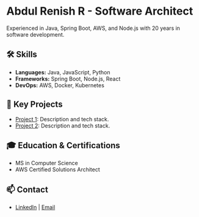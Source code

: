 # Abdul Renish R - Software Architect

Experienced in Java, Spring Boot, AWS, and Node.js with 20 years in software development.

## 🛠️ Skills
- **Languages:** Java, JavaScript, Python
- **Frameworks:** Spring Boot, Node.js, React
- **DevOps:** AWS, Docker, Kubernetes

## 📂 Key Projects
- [Project 1](link): Description and tech stack.
- [Project 2](link): Description and tech stack.

## 🎓 Education & Certifications
- MS in Computer Science
- AWS Certified Solutions Architect

## 📫 Contact
- [LinkedIn](your-link) | [Email](mailto:your-email)
